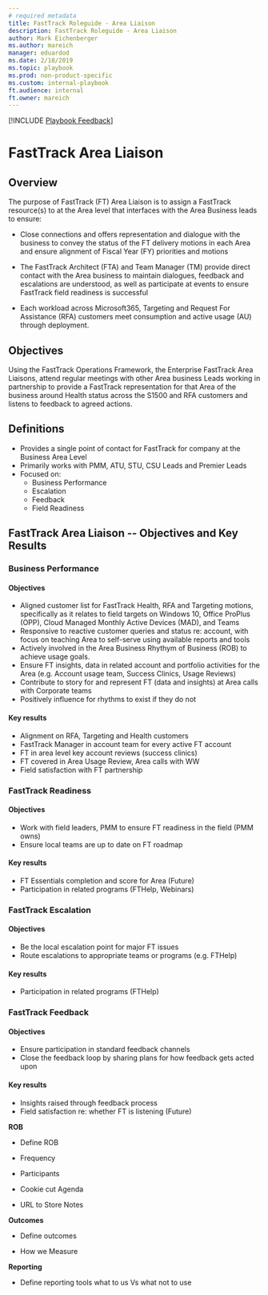 ```yaml
---  
# required metadata  
title: FastTrack Roleguide - Area Liaison
description: FastTrack Roleguide - Area Liaison
author: Mark Eichenberger
ms.author: mareich
manager: eduardod  
ms.date: 2/18/2019  
ms.topic: playbook  
ms.prod: non-product-specific  
ms.custom: internal-playbook  
ft.audience: internal  
ft.owner: mareich
---  
```

[!INCLUDE [Playbook Feedback](./includes/questions-feedback.md)]
 
# FastTrack Area Liaison

## Overview

The purpose of FastTrack (FT) Area Liaison is to assign a FastTrack resource(s) to
at the Area level that interfaces with the Area Business leads to
ensure:

-   Close connections and offers representation and dialogue with the
    business to convey the status of the FT delivery motions in each
    Area and ensure alignment of Fiscal Year (FY) priorities and motions

-   The FastTrack Architect (FTA) and Team Manager (TM) provide direct contact with the Area business to
    maintain dialogues, feedback and escalations are understood, as well
    as participate at events to ensure FastTrack field readiness is
    successful

-   Each workload across Microsoft365, Targeting and Request For Assistance (RFA) customers meet
    consumption and active usage (AU) through deployment.

## Objectives

Using the FastTrack Operations Framework, the Enterprise FastTrack Area
Liaisons, attend regular meetings with other Area business Leads working in partnership to provide a FastTrack representation for that Area of the business around Health status across the S1500 and RFA customers and listens to feedback to agreed actions.

## Definitions

-   Provides a single point of contact for FastTrack for company at the
    Business Area Level
-   Primarily works with PMM, ATU, STU, CSU Leads and Premier Leads
-   Focused on:
    -   Business Performance
    -   Escalation
    -   Feedback
    -   Field Readiness

## FastTrack Area Liaison -- Objectives and Key Results

### Business Performance
#### Objectives
-	Aligned customer list for FastTrack Health, RFA and Targeting motions, specifically as it relates to field targets on Windows 10, Office ProPlus (OPP), Cloud Managed Monthly Active Devices (MAD), and Teams
-	Responsive to reactive customer queries and status re: account, with focus on teaching Area to self-serve using available reports and tools
-	Actively involved in the Area Business Rhythym of Business (ROB) to achieve usage goals.
-	Ensure FT insights, data in related account and portfolio activities for the Area (e.g. Account usage team, Success Clinics, Usage Reviews)
-	Contribute to story for and represent FT (data and insights) at Area calls with Corporate teams
-	Positively influence for rhythms to exist if they do not

#### Key results
-	Alignment on RFA, Targeting and Health customers
-	FastTrack Manager in account team for every active FT account
-	FT in area level key account reviews (success clinics)
-	FT covered in Area Usage Review, Area calls with WW
-	Field satisfaction with FT partnership

### FastTrack Readiness
#### Objectives
-	Work with field leaders, PMM to ensure FT readiness in the field (PMM owns)
-	Ensure local teams are up to date on FT roadmap

#### Key results
-	FT Essentials completion and score for Area (Future)
-	Participation in related programs (FTHelp, Webinars)

### FastTrack Escalation
#### Objectives
-	Be the local escalation point for major FT issues
-	Route escalations to appropriate teams or programs (e.g. FTHelp)

#### Key results
-	Participation in related programs (FTHelp)

### FastTrack Feedback
#### Objectives
-	Ensure participation in standard feedback channels
-	Close the feedback loop by sharing plans for how feedback gets acted upon

#### Key results
-	Insights raised through feedback process
-	Field satisfaction re: whether FT is listening (Future)

**ROB**

-   Define ROB

-   Frequency

-   Participants

-   Cookie cut Agenda

-   URL to Store Notes

**Outcomes**

-   Define outcomes

-   How we Measure

**Reporting**

-   Define reporting tools what to us Vs what not to use


